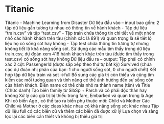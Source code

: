 # Titanic
Titanic - Machine Learning from Disaster
Dữ liệu đầu vào – input bao gồm: 2 tập dữ liệu gần tương tự nhau có thông tin về hành khách
	- Tập dự liệu “train.csv” và tập “test.csv”
	- Tập train  chứa thông tin chi tiết về một nhóm nhỏ các hành khách trên tàu (chính xác là 	891) và quan trọng là sẽ tiết lộ liệu họ có sống sót hay không
	- Tập test chứa thông tin tương tự nhưng không tiết lộ khả năng sống sót.
Sử dụng các mẫu tìm thấy trong dữ liệu train.csv, dự đoán xem 418 hành khách khác trên tàu (được tìm thấy trong test.csv) có sống sót hay không
Dữ liệu đầu ra – output: Tệp phải có chính xác 2 cột: PassengerId (được sắp xếp theo thứ tự bất kỳ) Survived (chứa các dự đoán nhị phân của bạn: 1 cho người sống sót, 0 cho người chết)
Kết hợp tập dữ liệu train và set ->full
Bổ sung các giá trị còn thiếu và cũng tìm kiếm các mối tương quan và tính năng có thể ảnh hưởng đến sự sống còn của hành khách.
Biến name có thể chia nhỏ ra thành name (tên) và Title (Chức danh)
Tạo biến family từ SibSp + Parch và có phải độc thân hay không
Xử lý các giá trị bị thiếu trong fare, Embarked và quan trọng là Age
Khi có biến Age , có thể tạo ra biến phụ thuộc mới: Child và Mother
Các Child và Mother ở các class khác nhau có khả năng sống sót khác nhau
Tập dữ liệu full có các biến cũ và thêm các biến đã được xữ lý
Lựa chọn và sàng lọc lại các biến cần thiết và không bị thiếu giá trị

